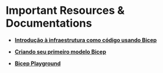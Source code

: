 # Important Resources & Documentations

* **[Introdução à infraestrutura como código usando Bicep](https://learn.microsoft.com/pt-br/training/modules/introduction-to-infrastructure-as-code-using-bicep/)**

* **[Criando seu primeiro modelo Bicep](https://learn.microsoft.com/pt-br/training/modules/build-first-bicep-template/)**

* **[Bicep Playground](https://bicepdemo.z22.web.core.windows.net/)**